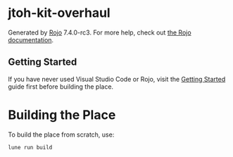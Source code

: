 # jtoh-kit-overhaul
Generated by [Rojo](https://github.com/rojo-rbx/rojo) 7.4.0-rc3.
For more help, check out [the Rojo documentation](https://rojo.space/docs).


## Getting Started
If you have never used Visual Studio Code or Rojo, visit the [Getting Started](./GETTING_STARTED.md) guide first before building the place.

# Building the Place
To build the place from scratch, use:
```bash
lune run build
```